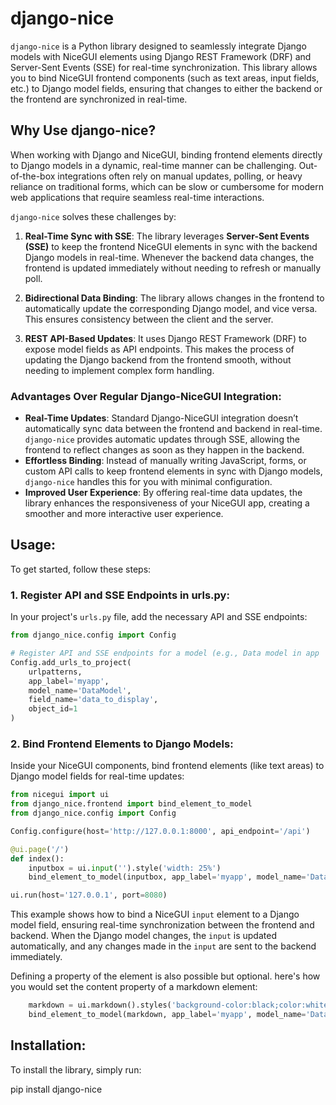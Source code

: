 # django-nice

`django-nice` is a Python library designed to seamlessly integrate Django models with NiceGUI elements using Django REST Framework (DRF) and Server-Sent Events (SSE) for real-time synchronization. This library allows you to bind NiceGUI frontend components (such as text areas, input fields, etc.) to Django model fields, ensuring that changes to either the backend or the frontend are synchronized in real-time.

## Why Use django-nice?

When working with Django and NiceGUI, binding frontend elements directly to Django models in a dynamic, real-time manner can be challenging. Out-of-the-box integrations often rely on manual updates, polling, or heavy reliance on traditional forms, which can be slow or cumbersome for modern web applications that require seamless real-time interactions.

`django-nice` solves these challenges by:

1. **Real-Time Sync with SSE**: The library leverages **Server-Sent Events (SSE)** to keep the frontend NiceGUI elements in sync with the backend Django models in real-time. Whenever the backend data changes, the frontend is updated immediately without needing to refresh or manually poll.

2. **Bidirectional Data Binding**: The library allows changes in the frontend to automatically update the corresponding Django model, and vice versa. This ensures consistency between the client and the server.

3. **REST API-Based Updates**: It uses Django REST Framework (DRF) to expose model fields as API endpoints. This makes the process of updating the Django backend from the frontend smooth, without needing to implement complex form handling.

### Advantages Over Regular Django-NiceGUI Integration:

- **Real-Time Updates**: Standard Django-NiceGUI integration doesn’t automatically sync data between the frontend and backend in real-time. `django-nice` provides automatic updates through SSE, allowing the frontend to reflect changes as soon as they happen in the backend.
- **Effortless Binding**: Instead of manually writing JavaScript, forms, or custom API calls to keep frontend elements in sync with Django models, `django-nice` handles this for you with minimal configuration.
- **Improved User Experience**: By offering real-time data updates, the library enhances the responsiveness of your NiceGUI app, creating a smoother and more interactive user experience.

## Usage:

To get started, follow these steps:

### 1. Register API and SSE Endpoints in urls.py:

In your project's `urls.py` file, add the necessary API and SSE endpoints:

```python
from django_nice.config import Config

# Register API and SSE endpoints for a model (e.g., Data model in app 'myapp')
Config.add_urls_to_project(
    urlpatterns, 
    app_label='myapp', 
    model_name='DataModel', 
    field_name='data_to_display', 
    object_id=1
)
```

### 2. Bind Frontend Elements to Django Models:

Inside your NiceGUI components, bind frontend elements (like text areas) to Django model fields for real-time updates:

```python
from nicegui import ui
from django_nice.frontend import bind_element_to_model
from django_nice.config import Config

Config.configure(host='http://127.0.0.1:8000', api_endpoint='/api')

@ui.page('/')
def index():
    inputbox = ui.input('').style('width: 25%')
    bind_element_to_model(inputbox, app_label='myapp', model_name='DataModel', object_id=1, field_name='data_to_display', element_id='bound_input')

ui.run(host='127.0.0.1', port=8080)
```

This example shows how to bind a NiceGUI `input` element to a Django model field, ensuring real-time synchronization between the frontend and backend. When the Django model changes, the `input` is updated automatically, and any changes made in the `input` are sent to the backend immediately.

Defining a property of the element is also possible but optional. here's how you would set the content property of a markdown element:

```python
    markdown = ui.markdown().styles('background-color:black;color:white')
    bind_element_to_model(markdown, app_label='myapp', model_name='DataModel', pk=1, field_name='data_to_display')
```


## Installation:

To install the library, simply run:

pip install django-nice
